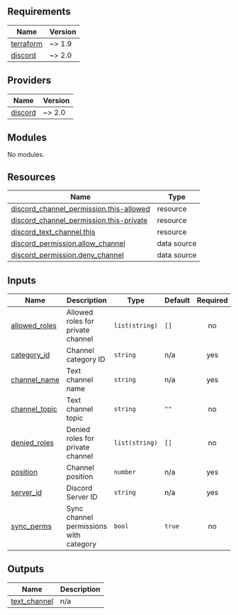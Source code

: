 <!-- BEGIN_TF_DOCS -->
## Requirements

| Name | Version |
|------|---------|
| <a name="requirement_terraform"></a> [terraform](#requirement\_terraform) | ~> 1.9 |
| <a name="requirement_discord"></a> [discord](#requirement\_discord) | ~> 2.0 |

## Providers

| Name | Version |
|------|---------|
| <a name="provider_discord"></a> [discord](#provider\_discord) | ~> 2.0 |

## Modules

No modules.

## Resources

| Name | Type |
|------|------|
| [discord_channel_permission.this-allowed](https://registry.terraform.io/providers/Lucky3028/discord/latest/docs/resources/channel_permission) | resource |
| [discord_channel_permission.this-private](https://registry.terraform.io/providers/Lucky3028/discord/latest/docs/resources/channel_permission) | resource |
| [discord_text_channel.this](https://registry.terraform.io/providers/Lucky3028/discord/latest/docs/resources/text_channel) | resource |
| [discord_permission.allow_channel](https://registry.terraform.io/providers/Lucky3028/discord/latest/docs/data-sources/permission) | data source |
| [discord_permission.deny_channel](https://registry.terraform.io/providers/Lucky3028/discord/latest/docs/data-sources/permission) | data source |

## Inputs

| Name | Description | Type | Default | Required |
|------|-------------|------|---------|:--------:|
| <a name="input_allowed_roles"></a> [allowed\_roles](#input\_allowed\_roles) | Allowed roles for private channel | `list(string)` | `[]` | no |
| <a name="input_category_id"></a> [category\_id](#input\_category\_id) | Channel category ID | `string` | n/a | yes |
| <a name="input_channel_name"></a> [channel\_name](#input\_channel\_name) | Text channel name | `string` | n/a | yes |
| <a name="input_channel_topic"></a> [channel\_topic](#input\_channel\_topic) | Text channel topic | `string` | `""` | no |
| <a name="input_denied_roles"></a> [denied\_roles](#input\_denied\_roles) | Denied roles for private channel | `list(string)` | `[]` | no |
| <a name="input_position"></a> [position](#input\_position) | Channel position | `number` | n/a | yes |
| <a name="input_server_id"></a> [server\_id](#input\_server\_id) | Discord Server ID | `string` | n/a | yes |
| <a name="input_sync_perms"></a> [sync\_perms](#input\_sync\_perms) | Sync channel permissions with category | `bool` | `true` | no |

## Outputs

| Name | Description |
|------|-------------|
| <a name="output_text_channel"></a> [text\_channel](#output\_text\_channel) | n/a |
<!-- END_TF_DOCS -->